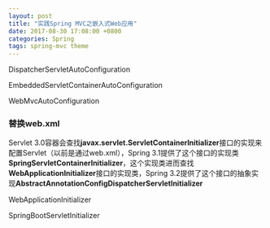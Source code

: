```yaml
---
layout: post
title: "实践Spring MVC之嵌入式Web应用"
date: 2017-08-30 17:08:00 +0800
categories: Spring
tags: spring-mvc theme
---
```


DispatcherServletAutoConfiguration

EmbeddedServletContainerAutoConfiguration

WebMvcAutoConfiguration

### 替换web.xml

Servlet 3.0容器会查找**javax.servlet.ServletContainerInitializer**接口的实现来配置Servlet（以前是通过web.xml），Spring 3.1提供了这个接口的实现类**SpringServletContainerInitializer**，这个实现类进而查找**WebApplicationInitializer**接口的实现类，Spring 3.2提供了这个接口的抽象实现**AbstractAnnotationConfigDispatcherServletInitializer**

WebApplicationInitializer



SpringBootServletInitializer